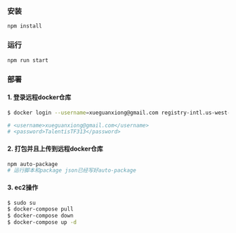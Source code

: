 ### 安装 
```npm install```

### 运行
```npm run start```

### 部署

#### 1. 登录远程docker仓库

```bash
$ docker login --username=xueguanxiong@gmail.com registry-intl.us-west-1.aliyuncs.com

# <username>xueguanxiong@gmail.com</username>
# <password>TalentisTF313</password>
```

#### 2. 打包并且上传到远程docker仓库

```bash
npm auto-package
# 运行脚本和package json已经写好auto-package
```

#### 3. ec2操作

```bash
$ sudo su
$ docker-compose pull
$ docker-compose down  
$ docker-compose up -d 
```

